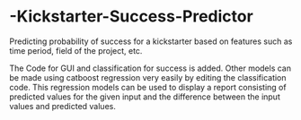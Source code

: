 # -Kickstarter-Success-Predictor
Predicting probability of success for a kickstarter based on features such as time period, field of the project, etc. 

The Code for GUI and classification for success is added. Other models can be made using catboost regression very easily by editing the classification code. This regression models can be used to display a report consisting of predicted values for the given input and the difference between the input values and predicted values.
